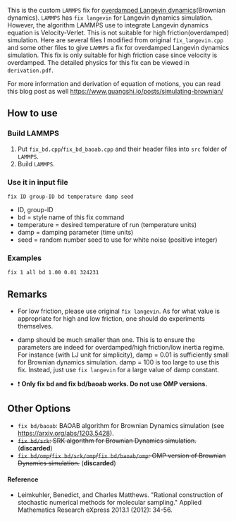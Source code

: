This is the custom `LAMMPS` fix for [overdamped Langevin dynamics](https://en.wikipedia.org/wiki/Brownian_dynamics)(Brownian dynamics). `LAMMPS` has `fix langevin` for Langevin dynamics simulation. However, the algorithm LAMMPS use to integrate Langevin dynamics equation is Velocity-Verlet. This is not suitable for high friction(overdamped) simulation. Here are several files I modified from original `fix_langevin.cpp` and some other files to give `LAMMPS` a fix for overdamped Langevin dynamics simulation. This fix is only suitable for high friction case since velocity is overdamped. The detailed physics for this fix can be viewed in `derivation.pdf`. 

For more information and derivation of equation of motions, you can read this blog post as well https://www.guangshi.io/posts/simulating-brownian/

## How to use

### Build LAMMPS

1. Put `fix_bd.cpp`/`fix_bd_baoab.cpp` and their header files into `src` folder of `LAMMPS`.
2. Build `LAMMPS`.

### Use it in input file

```
fix ID group-ID bd temperature damp seed
```

* ID, group-ID
* bd = style name of this fix command
* temperature = desired temperature of run (temperature units)
* damp = damping parameter (time units)
* seed = random number seed to use for white noise (positive integer)

### Examples

```
fix 1 all bd 1.00 0.01 324231
```

## Remarks

* For low friction, please use original `fix langevin`. As for what value is appropriate for high and low friction, one should do experiments themselves.

* damp should be much smaller than one. This is to ensure the parameters are indeed for overdamped/high friction/low inertia regime. For instance (with LJ unit for simplicity), damp = 0.01 is sufficiently small for Brownian dynamics simulation. damp = 100 is too large to use this fix. Instead, just use `fix langevin` for a large value of damp constant.

* :heavy_exclamation_mark: **Only fix bd and fix bd/baoab works. Do not use OMP versions.**

## Other Options

* `fix bd/baoab`: BAOAB algorithm for Brownian Dynamics simulation (see https://arxiv.org/abs/1203.5428).
* ~~`fix bd/srk`: SRK algorithm for Brownian Dynamics simulation.~~ (**discarded**)
* ~~`fix bd/omp`/`fix bd/srk/omp`/`fix bd/baoab/omp`: OMP version of Brownian Dynamics simulation.~~ (**discarded**)

#### Reference

* Leimkuhler, Benedict, and Charles Matthews. "Rational construction of stochastic numerical methods for molecular sampling." Applied Mathematics Research eXpress 2013.1 (2012): 34-56.

